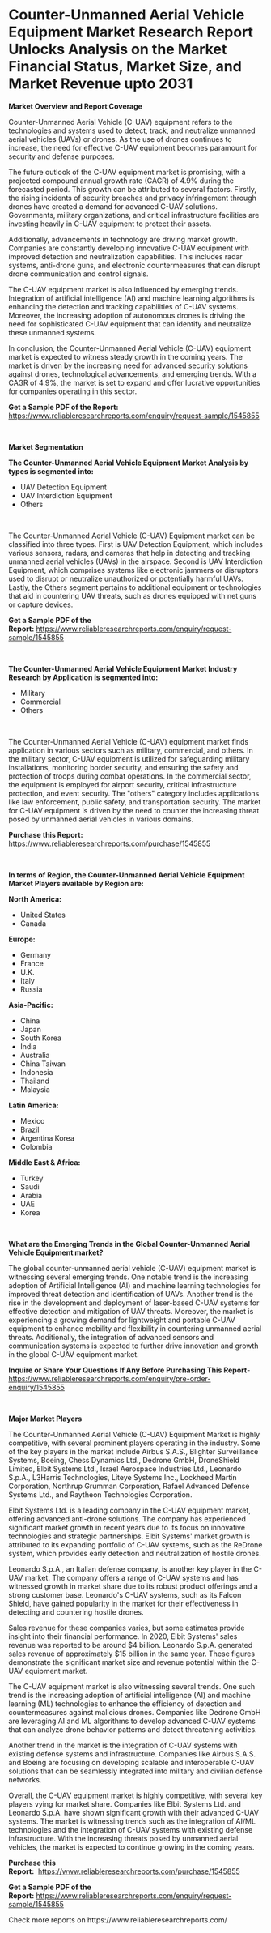 <p><h1>Counter-Unmanned Aerial Vehicle Equipment Market Research Report Unlocks Analysis on the Market Financial Status, Market Size, and Market Revenue upto 2031</h1></p><p><strong>Market Overview and Report Coverage</strong></p>
<p><p>Counter-Unmanned Aerial Vehicle (C-UAV) equipment refers to the technologies and systems used to detect, track, and neutralize unmanned aerial vehicles (UAVs) or drones. As the use of drones continues to increase, the need for effective C-UAV equipment becomes paramount for security and defense purposes.</p><p>The future outlook of the C-UAV equipment market is promising, with a projected compound annual growth rate (CAGR) of 4.9% during the forecasted period. This growth can be attributed to several factors. Firstly, the rising incidents of security breaches and privacy infringement through drones have created a demand for advanced C-UAV solutions. Governments, military organizations, and critical infrastructure facilities are investing heavily in C-UAV equipment to protect their assets.</p><p>Additionally, advancements in technology are driving market growth. Companies are constantly developing innovative C-UAV equipment with improved detection and neutralization capabilities. This includes radar systems, anti-drone guns, and electronic countermeasures that can disrupt drone communication and control signals.</p><p>The C-UAV equipment market is also influenced by emerging trends. Integration of artificial intelligence (AI) and machine learning algorithms is enhancing the detection and tracking capabilities of C-UAV systems. Moreover, the increasing adoption of autonomous drones is driving the need for sophisticated C-UAV equipment that can identify and neutralize these unmanned systems.</p><p>In conclusion, the Counter-Unmanned Aerial Vehicle (C-UAV) equipment market is expected to witness steady growth in the coming years. The market is driven by the increasing need for advanced security solutions against drones, technological advancements, and emerging trends. With a CAGR of 4.9%, the market is set to expand and offer lucrative opportunities for companies operating in this sector.</p></p>
<p><strong>Get a Sample PDF of the Report:</strong> <a href="https://www.reliableresearchreports.com/enquiry/request-sample/1545855">https://www.reliableresearchreports.com/enquiry/request-sample/1545855</a></p>
<p>&nbsp;</p>
<p><strong>Market Segmentation</strong></p>
<p><strong>The Counter-Unmanned Aerial Vehicle Equipment Market Analysis by types is segmented into:</strong></p>
<p><ul><li>UAV Detection Equipment</li><li>UAV Interdiction Equipment</li><li>Others</li></ul></p>
<p>&nbsp;</p>
<p><p>The Counter-Unmanned Aerial Vehicle (C-UAV) Equipment market can be classified into three types. First is UAV Detection Equipment, which includes various sensors, radars, and cameras that help in detecting and tracking unmanned aerial vehicles (UAVs) in the airspace. Second is UAV Interdiction Equipment, which comprises systems like electronic jammers or disruptors used to disrupt or neutralize unauthorized or potentially harmful UAVs. Lastly, the Others segment pertains to additional equipment or technologies that aid in countering UAV threats, such as drones equipped with net guns or capture devices.</p></p>
<p><strong>Get a Sample PDF of the Report:</strong>&nbsp;<a href="https://www.reliableresearchreports.com/enquiry/request-sample/1545855">https://www.reliableresearchreports.com/enquiry/request-sample/1545855</a></p>
<p>&nbsp;</p>
<p><strong>The Counter-Unmanned Aerial Vehicle Equipment Market Industry Research by Application is segmented into:</strong></p>
<p><ul><li>Military</li><li>Commercial</li><li>Others</li></ul></p>
<p>&nbsp;</p>
<p><p>The Counter-Unmanned Aerial Vehicle (C-UAV) equipment market finds application in various sectors such as military, commercial, and others. In the military sector, C-UAV equipment is utilized for safeguarding military installations, monitoring border security, and ensuring the safety and protection of troops during combat operations. In the commercial sector, the equipment is employed for airport security, critical infrastructure protection, and event security. The "others" category includes applications like law enforcement, public safety, and transportation security. The market for C-UAV equipment is driven by the need to counter the increasing threat posed by unmanned aerial vehicles in various domains.</p></p>
<p><strong>Purchase this Report:</strong>&nbsp; <a href="https://www.reliableresearchreports.com/purchase/1545855">https://www.reliableresearchreports.com/purchase/1545855</a></p>
<p>&nbsp;</p>
<p><strong>In terms of Region, the Counter-Unmanned Aerial Vehicle Equipment Market Players available by Region are:</strong></p>
<p>
    <p> <strong> North America: </strong>
        <ul>
            <li>United States</li>
            <li>Canada</li>
        </ul>
        </p> 
    <p> <strong> Europe: </strong>
        <ul>
            <li>Germany</li>
            <li>France</li>
            <li>U.K.</li>
            <li>Italy</li>
            <li>Russia</li>
        </ul>
        </p> 
    <p> <strong> Asia-Pacific: </strong>
        <ul>
            <li>China</li>
            <li>Japan</li>
            <li>South Korea</li>
            <li>India</li>
            <li>Australia</li>
            <li>China Taiwan</li>
            <li>Indonesia</li>
            <li>Thailand</li>
            <li>Malaysia</li>
        </ul>
        </p> 
    <p> <strong> Latin America: </strong>
        <ul>
            <li>Mexico</li>
            <li>Brazil</li>
            <li>Argentina Korea</li>
            <li>Colombia</li>
        </ul>
        </p> 
    <p> <strong> Middle East & Africa: </strong>
        <ul>
            <li>Turkey</li>
            <li>Saudi</li>
            <li>Arabia</li>
            <li>UAE</li>
            <li>Korea</li>
        </ul>
    </p>
    </p>
<p>&nbsp;</p>
<p><strong>What are the Emerging Trends in the Global Counter-Unmanned Aerial Vehicle Equipment market?</strong></p>
<p><p>The global counter-unmanned aerial vehicle (C-UAV) equipment market is witnessing several emerging trends. One notable trend is the increasing adoption of Artificial Intelligence (AI) and machine learning technologies for improved threat detection and identification of UAVs. Another trend is the rise in the development and deployment of laser-based C-UAV systems for effective detection and mitigation of UAV threats. Moreover, the market is experiencing a growing demand for lightweight and portable C-UAV equipment to enhance mobility and flexibility in countering unmanned aerial threats. Additionally, the integration of advanced sensors and communication systems is expected to further drive innovation and growth in the global C-UAV equipment market.</p></p>
<p><strong>Inquire or Share Your Questions If Any Before Purchasing This Report</strong>- <a href="https://www.reliableresearchreports.com/enquiry/pre-order-enquiry/1545855">https://www.reliableresearchreports.com/enquiry/pre-order-enquiry/1545855</a></p>
<p>&nbsp;</p>
<p><strong>Major Market Players</strong></p>
<p><p>The Counter-Unmanned Aerial Vehicle (C-UAV) Equipment Market is highly competitive, with several prominent players operating in the industry. Some of the key players in the market include Airbus S.A.S., Blighter Surveillance Systems, Boeing, Chess Dynamics Ltd., Dedrone GmbH, DroneShield Limited, Elbit Systems Ltd., Israel Aerospace Industries Ltd., Leonardo S.p.A., L3Harris Technologies, Liteye Systems Inc., Lockheed Martin Corporation, Northrup Grumman Corporation, Rafael Advanced Defense Systems Ltd., and Raytheon Technologies Corporation.</p><p>Elbit Systems Ltd. is a leading company in the C-UAV equipment market, offering advanced anti-drone solutions. The company has experienced significant market growth in recent years due to its focus on innovative technologies and strategic partnerships. Elbit Systems' market growth is attributed to its expanding portfolio of C-UAV systems, such as the ReDrone system, which provides early detection and neutralization of hostile drones.</p><p>Leonardo S.p.A., an Italian defense company, is another key player in the C-UAV market. The company offers a range of C-UAV systems and has witnessed growth in market share due to its robust product offerings and a strong customer base. Leonardo's C-UAV systems, such as its Falcon Shield, have gained popularity in the market for their effectiveness in detecting and countering hostile drones.</p><p>Sales revenue for these companies varies, but some estimates provide insight into their financial performance. In 2020, Elbit Systems' sales revenue was reported to be around $4 billion. Leonardo S.p.A. generated sales revenue of approximately $15 billion in the same year. These figures demonstrate the significant market size and revenue potential within the C-UAV equipment market.</p><p>The C-UAV equipment market is also witnessing several trends. One such trend is the increasing adoption of artificial intelligence (AI) and machine learning (ML) technologies to enhance the efficiency of detection and countermeasures against malicious drones. Companies like Dedrone GmbH are leveraging AI and ML algorithms to develop advanced C-UAV systems that can analyze drone behavior patterns and detect threatening activities.</p><p>Another trend in the market is the integration of C-UAV systems with existing defense systems and infrastructure. Companies like Airbus S.A.S. and Boeing are focusing on developing scalable and interoperable C-UAV solutions that can be seamlessly integrated into military and civilian defense networks.</p><p>Overall, the C-UAV equipment market is highly competitive, with several key players vying for market share. Companies like Elbit Systems Ltd. and Leonardo S.p.A. have shown significant growth with their advanced C-UAV systems. The market is witnessing trends such as the integration of AI/ML technologies and the integration of C-UAV systems with existing defense infrastructure. With the increasing threats posed by unmanned aerial vehicles, the market is expected to continue growing in the coming years.</p></p>
<p><strong>Purchase this Report:</strong>&nbsp;&nbsp;<a href="https://www.reliableresearchreports.com/purchase/1545855">https://www.reliableresearchreports.com/purchase/1545855</a></p>
<p></p>
<p><strong>Get a Sample PDF of the Report:</strong>&nbsp;<a href="https://www.reliableresearchreports.com/enquiry/request-sample/1545855">https://www.reliableresearchreports.com/enquiry/request-sample/1545855</a></p>
<p>Check more reports on https://www.reliableresearchreports.com/</p>